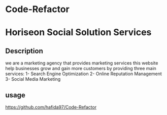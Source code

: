 # Code-Refactor

 # Horiseon Social Solution Services


 ## Description
 we are a marketing agency that provides marketing services 
 this website help businesses grow and gain more customers by providing three main services:
 1- Search Engine Optimization
 2- Online Reputation Management
 3- Social Media Marketing
 ## usage 
 https://github.com/hafida97/Code-Refactor

 
 
